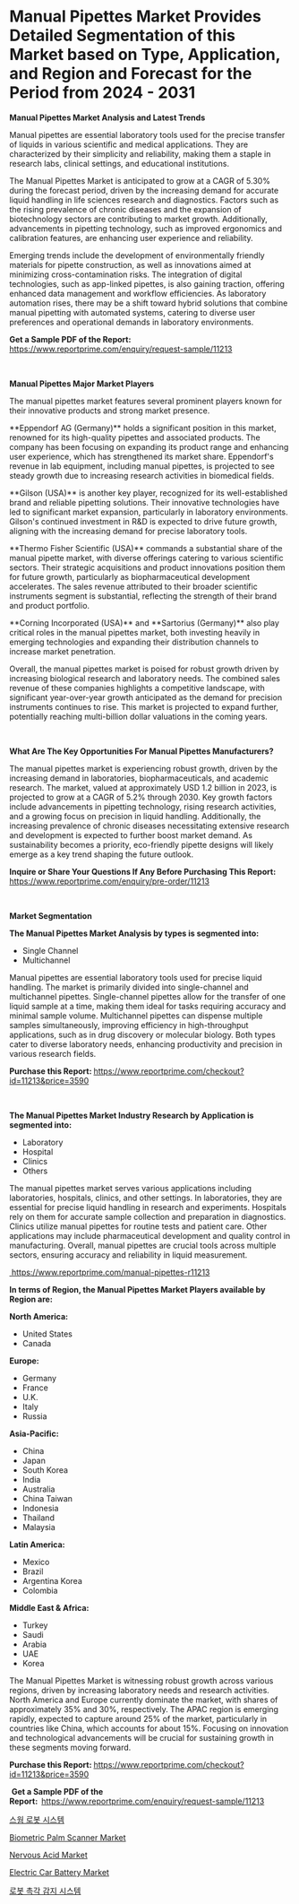 <p><h1>Manual Pipettes Market Provides Detailed Segmentation of this Market based on Type, Application, and Region and Forecast for the Period from 2024 - 2031</h1></p><p><strong>Manual Pipettes Market Analysis and Latest Trends</strong></p>
<p><p>Manual pipettes are essential laboratory tools used for the precise transfer of liquids in various scientific and medical applications. They are characterized by their simplicity and reliability, making them a staple in research labs, clinical settings, and educational institutions. </p><p>The Manual Pipettes Market is anticipated to grow at a CAGR of 5.30% during the forecast period, driven by the increasing demand for accurate liquid handling in life sciences research and diagnostics. Factors such as the rising prevalence of chronic diseases and the expansion of biotechnology sectors are contributing to market growth. Additionally, advancements in pipetting technology, such as improved ergonomics and calibration features, are enhancing user experience and reliability.</p><p>Emerging trends include the development of environmentally friendly materials for pipette construction, as well as innovations aimed at minimizing cross-contamination risks. The integration of digital technologies, such as app-linked pipettes, is also gaining traction, offering enhanced data management and workflow efficiencies. As laboratory automation rises, there may be a shift toward hybrid solutions that combine manual pipetting with automated systems, catering to diverse user preferences and operational demands in laboratory environments.</p></p>
<p><strong>Get a Sample PDF of the Report:&nbsp;</strong> <a href="https://www.reportprime.com/enquiry/request-sample/11213">https://www.reportprime.com/enquiry/request-sample/11213</a></p>
<p>&nbsp;</p>
<p><strong>Manual Pipettes Major Market Players</strong></p>
<p><p>The manual pipettes market features several prominent players known for their innovative products and strong market presence. </p><p>**Eppendorf AG (Germany)** holds a significant position in this market, renowned for its high-quality pipettes and associated products. The company has been focusing on expanding its product range and enhancing user experience, which has strengthened its market share. Eppendorf's revenue in lab equipment, including manual pipettes, is projected to see steady growth due to increasing research activities in biomedical fields.</p><p>**Gilson (USA)** is another key player, recognized for its well-established brand and reliable pipetting solutions. Their innovative technologies have led to significant market expansion, particularly in laboratory environments. Gilson's continued investment in R&D is expected to drive future growth, aligning with the increasing demand for precise laboratory tools.</p><p>**Thermo Fisher Scientific (USA)** commands a substantial share of the manual pipette market, with diverse offerings catering to various scientific sectors. Their strategic acquisitions and product innovations position them for future growth, particularly as biopharmaceutical development accelerates. The sales revenue attributed to their broader scientific instruments segment is substantial, reflecting the strength of their brand and product portfolio.</p><p>**Corning Incorporated (USA)** and **Sartorius (Germany)** also play critical roles in the manual pipettes market, both investing heavily in emerging technologies and expanding their distribution channels to increase market penetration.</p><p>Overall, the manual pipettes market is poised for robust growth driven by increasing biological research and laboratory needs. The combined sales revenue of these companies highlights a competitive landscape, with significant year-over-year growth anticipated as the demand for precision instruments continues to rise. This market is projected to expand further, potentially reaching multi-billion dollar valuations in the coming years.</p></p>
<p>&nbsp;</p>
<p><strong>What Are The Key Opportunities For Manual Pipettes Manufacturers?</strong></p>
<p><p>The manual pipettes market is experiencing robust growth, driven by the increasing demand in laboratories, biopharmaceuticals, and academic research. The market, valued at approximately USD 1.2 billion in 2023, is projected to grow at a CAGR of 5.2% through 2030. Key growth factors include advancements in pipetting technology, rising research activities, and a growing focus on precision in liquid handling. Additionally, the increasing prevalence of chronic diseases necessitating extensive research and development is expected to further boost market demand. As sustainability becomes a priority, eco-friendly pipette designs will likely emerge as a key trend shaping the future outlook.</p></p>
<p><strong>Inquire or Share Your Questions If Any Before Purchasing This Report:</strong> <a href="https://www.reportprime.com/enquiry/pre-order/11213">https://www.reportprime.com/enquiry/pre-order/11213</a></p>
<p>&nbsp;</p>
<p><strong>Market Segmentation</strong></p>
<p><strong>The Manual Pipettes Market Analysis by types is segmented into:</strong></p>
<p><ul><li>Single Channel</li><li>Multichannel</li></ul></p>
<p><p>Manual pipettes are essential laboratory tools used for precise liquid handling. The market is primarily divided into single-channel and multichannel pipettes. Single-channel pipettes allow for the transfer of one liquid sample at a time, making them ideal for tasks requiring accuracy and minimal sample volume. Multichannel pipettes can dispense multiple samples simultaneously, improving efficiency in high-throughput applications, such as in drug discovery or molecular biology. Both types cater to diverse laboratory needs, enhancing productivity and precision in various research fields.</p></p>
<p><strong>Purchase this Report:&nbsp;</strong><a href="https://www.reportprime.com/checkout?id=11213&price=3590">https://www.reportprime.com/checkout?id=11213&price=3590</a></p>
<p>&nbsp;</p>
<p><strong>The Manual Pipettes Market Industry Research by Application is segmented into:</strong></p>
<p><ul><li>Laboratory</li><li>Hospital</li><li>Clinics</li><li>Others</li></ul></p>
<p><p>The manual pipettes market serves various applications including laboratories, hospitals, clinics, and other settings. In laboratories, they are essential for precise liquid handling in research and experiments. Hospitals rely on them for accurate sample collection and preparation in diagnostics. Clinics utilize manual pipettes for routine tests and patient care. Other applications may include pharmaceutical development and quality control in manufacturing. Overall, manual pipettes are crucial tools across multiple sectors, ensuring accuracy and reliability in liquid measurement.</p></p>
<p><a href="https://www.reportprime.com/manual-pipettes-r11213">&nbsp;https://www.reportprime.com/manual-pipettes-r11213</a></p>
<p><strong>In terms of Region, the Manual Pipettes Market Players available by Region are:</strong></p>
<p>
    <p> <strong> North America: </strong>
        <ul>
            <li>United States</li>
            <li>Canada</li>
        </ul>
        </p> 
    <p> <strong> Europe: </strong>
        <ul>
            <li>Germany</li>
            <li>France</li>
            <li>U.K.</li>
            <li>Italy</li>
            <li>Russia</li>
        </ul>
        </p> 
    <p> <strong> Asia-Pacific: </strong>
        <ul>
            <li>China</li>
            <li>Japan</li>
            <li>South Korea</li>
            <li>India</li>
            <li>Australia</li>
            <li>China Taiwan</li>
            <li>Indonesia</li>
            <li>Thailand</li>
            <li>Malaysia</li>
        </ul>
        </p> 
    <p> <strong> Latin America: </strong>
        <ul>
            <li>Mexico</li>
            <li>Brazil</li>
            <li>Argentina Korea</li>
            <li>Colombia</li>
        </ul>
        </p> 
    <p> <strong> Middle East & Africa: </strong>
        <ul>
            <li>Turkey</li>
            <li>Saudi</li>
            <li>Arabia</li>
            <li>UAE</li>
            <li>Korea</li>
        </ul>
    </p>
    </p>
<p><p>The Manual Pipettes Market is witnessing robust growth across various regions, driven by increasing laboratory needs and research activities. North America and Europe currently dominate the market, with shares of approximately 35% and 30%, respectively. The APAC region is emerging rapidly, expected to capture around 25% of the market, particularly in countries like China, which accounts for about 15%. Focusing on innovation and technological advancements will be crucial for sustaining growth in these segments moving forward.</p></p>
<p><strong>Purchase this Report: </strong><a href="https://www.reportprime.com/checkout?id=11213&price=3590">https://www.reportprime.com/checkout?id=11213&price=3590</a></p>
<p>&nbsp;<strong>Get a Sample PDF of the Report:&nbsp;&nbsp;</strong><a href="https://www.reportprime.com/enquiry/request-sample/11213">https://www.reportprime.com/enquiry/request-sample/11213</a></p>
<p><strong></strong></p>
<p><p><a href="https://medium.com/@wallacbahrtyinger567686/%EC%84%B8%EA%B3%84-swarm-robotic-system-market-%EC%9D%80-2024%EC%97%90%EC%84%9C-2031%EB%A1%9C-%EC%97%B0%ED%8F%89%EA%B7%A0-%EC%A6%9D%EA%B0%80%EC%9C%A8%EC%9D%84-%EB%B3%B4%EC%9D%BC-%EA%B2%83%EC%9C%BC%EB%A1%9C-%EC%98%88%EC%83%81%EB%90%A9%EB%8B%88%EB%8B%A4-638dcd3052b5">스웜 로봇 시스템</a></p><p><a href="https://www.linkedin.com/pulse/biometric-palm-scanner-market-research-report-exploring-size-fcqjc?trackingId=cAfihY0cSkqfcVFuolybHw%3D%3D">Biometric Palm Scanner Market</a></p><p><a href="https://medium.com/@alaynarohan2014/the-nervous-acid-market-research-report-provides-an-in-depth-and-up-to-date-analysis-of-the-490a9388e173">Nervous Acid Market</a></p><p><a href="https://issuu.com/reportprime-2/docs/electric-car-battery-market-size-20_96dcbaefb2d5b9">Electric Car Battery Market</a></p><p><a href="https://medium.com/@wallacbahrtyinger567686/%EC%84%B8%EA%B3%84-robotic-tactile-sensing-system-market-%EC%9D%80-2024%EC%97%90%EC%84%9C-2031%EB%A1%9C-%EC%97%B0%ED%8F%89%EA%B7%A0-%EC%A6%9D%EA%B0%80%EC%9C%A8%EC%9D%84-%EB%B3%B4%EC%9D%BC-%EA%B2%83%EC%9C%BC%EB%A1%9C-%EC%98%88%EC%83%81%EB%90%A9%EB%8B%88%EB%8B%A4-3ead93200743">로봇 촉각 감지 시스템</a></p></p>